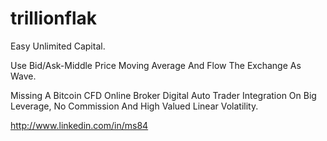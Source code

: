# trillionflak
Easy Unlimited Capital.

Use Bid/Ask-Middle Price Moving Average And Flow The Exchange As Wave.

Missing A Bitcoin CFD Online Broker Digital Auto Trader Integration On Big Leverage, No Commission And High Valued Linear Volatility.

http://www.linkedin.com/in/ms84
